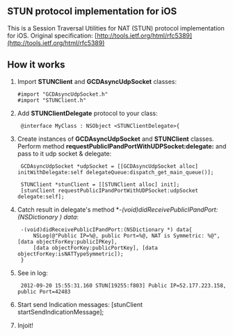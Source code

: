 <h2>STUN protocol implementation for iOS</h2>

This is a Session Traversal Utilities for NAT (STUN)  protocol implementation for iOS.
Original specification: [http://tools.ietf.org/html/rfc5389](http://tools.ietf.org/html/rfc5389)

<h2>How it works</h2>

1.  Import **STUNClient** and **GCDAsyncUdpSocket** classes:

        #import "GCDAsyncUdpSocket.h"
        #import "STUNClient.h"  

2. Add **STUNClientDelegate** protocol to your class:

        @interface MyClass : NSObject <STUNClientDelegate>{

3. Create instances of **GCDAsyncUdpSocket** and **STUNClient** classes. Perform method **requestPublicIPandPortWithUDPSocket:delegate:** and pass to it udp socket & delegate:

        GCDAsyncUdpSocket *udpSocket = [[GCDAsyncUdpSocket alloc] initWithDelegate:self delegateQueue:dispatch_get_main_queue()];

        STUNClient *stunClient = [[STUNClient alloc] init];
        [stunClient requestPublicIPandPortWithUDPSocket:udpSocket delegate:self];

4. Catch result in delegate's method **-(void)didReceivePublicIPandPort:(NSDictionary *) data**:

        -(void)didReceivePublicIPandPort:(NSDictionary *) data{
            NSLog(@"Public IP=%@, public Port=%@, NAT is Symmetric: %@", [data objectForKey:publicIPKey],
            [data objectForKey:publicPortKey], [data objectForKey:isNATTypeSymmetric]);
        }

5. See in log:

        2012-09-20 15:55:31.160 STUN[19255:f803] Public IP=52.177.223.158, public Port=42483

6. Start send Indication messages:
        [stunClient startSendIndicationMessage];

7. Injoit!